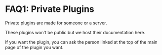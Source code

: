 # FAQ1: Private Plugins

Private plugins are made for someone or a server.

These plugins won't be public but we host their documentation here.

If you want the plugin, you can ask the person linked at the top of the main page of the plugin you want.